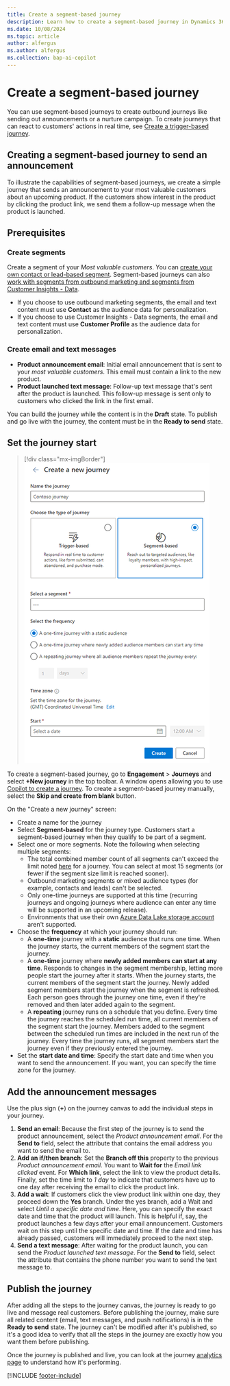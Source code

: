 ```yaml
---
title: Create a segment-based journey 
description: Learn how to create a segment-based journey in Dynamics 365 Customer Insights - Journeys.
ms.date: 10/08/2024
ms.topic: article
author: alfergus
ms.author: alfergus
ms.collection: bap-ai-copilot
---
```


# Create a segment-based journey

You can use segment-based journeys to create outbound journeys like sending out announcements or a nurture campaign. To create journeys that can react to customers' actions in real time, see [Create a trigger-based journey](real-time-marketing-trigger-based-journey.md).

## Creating a segment-based journey to send an announcement

To illustrate the capabilities of segment-based journeys, we create a simple journey that sends an announcement to your most valuable customers about an upcoming product. If the customers show interest in the product by clicking the product link, we send them a follow-up message when the product is launched.

## Prerequisites

### Create segments

Create a segment of your *Most valuable customers*. You can [create your own contact or lead-based segment](real-time-marketing-build-segments.md). Segment-based journeys can also [work with segments from outbound marketing and segments from Customer Insights - Data](real-time-marketing-segments.md).
- If you choose to use outbound marketing segments, the email and text content must use **Contact** as the audience data for personalization.
- If you choose to use Customer Insights - Data segments, the email and text content must use **Customer Profile** as the audience data for personalization.

### Create email and text messages

- **Product announcement email**: Initial email announcement that is sent to your *most valuable customers*. This email must contain a link to the new product.
- **Product launched text message**: Follow-up text message that's sent after the product is launched. This follow-up message is sent only to customers who clicked the link in the first email.

You can build the journey while the content is in the **Draft** state. To publish and go live with the journey, the content must be in the **Ready to send** state.

## Set the journey start

> [!div class="mx-imgBorder"]
>![Create a segment-based journey.](media/real-time-marketing-segment-journey.png "Create a segment-based journey")

To create a segment-based journey, go to **Engagement** > **Journeys** and select **+New journey** in the top toolbar. A window opens allowing you to use [Copilot to create a journey](real-time-marketing-use-copilot-create-journey.md). To create a segment-based journey manually, select the **Skip and create from blank** button.

On the "Create a new journey" screen:

- Create a name for the journey
- Select **Segment-based** for the journey type. Customers start a segment-based journey when they qualify to be part of a segment.
- Select one or more segments. Note the following when selecting multiple segments:
  - The total combined member count of all segments can't exceed the limit noted [here](real-time-marketing-known-issues.md#segments) for a journey. You can select at most 15 segments (or fewer if the segment size limit is reached sooner).
  - Outbound marketing segments or mixed audience types (for example, contacts and leads) can't be selected. 
  - Only one-time journeys are supported at this time (recurring journeys and ongoing journeys where audience can enter any time will be supported in an upcoming release).
  - Environments that use their own [Azure Data Lake storage account](../data/own-data-lake-storage.md#connect-customer-insights---data-with-your-storage-account) aren't supported.
- Choose the **frequency** at which your journey should run:
  - A **one-time** journey with a **static** audience that runs one time. When the journey starts, the current members of the segment start the journey.
  - A **one-time** journey where **newly added members can start at any time**. Responds to changes in the segment membership, letting more people start the journey after it starts. When the journey starts, the current members of the segment start the journey. Newly added segment members start the journey when the segment is refreshed. Each person goes through the journey one time, even if they're removed and then later added again to the segment.
  - A **repeating** journey runs on a schedule that you define. Every time the journey reaches the scheduled run time, all current members of the segment start the journey. Members added to the segment between the scheduled run times are included in the next run of the journey. Every time the journey runs, all segment members start the journey even if they previously entered the journey.
- Set the **start date and time**: Specify the start date and time when you want to send the announcement. If you want, you can specify the time zone for the journey.

## Add the announcement messages

Use the plus sign (**+**) on the journey canvas to add the individual steps in your journey.

1. **Send an email**: Because the first step of the journey is to send the product announcement, select the *Product announcement email*. For the **Send to** field, select the attribute that contains the email address you want to send the email to.
1. **Add an if/then branch**: Set the **Branch off this** property to the previous *Product announcement email*. You want to **Wait for** the *Email link clicked* event. For **Which link**, select the link to view the product details. Finally, set the time limit to *1 day* to indicate that customers have up to one day after receiving the email to click the product link.
1. **Add a wait**: If customers click the view product link within one day, they proceed down the **Yes** branch. Under the yes branch, add a Wait and select *Until a specific date and time*. Here, you can specify the exact date and time that the product will launch. This is helpful if, say, the product launches a few days after your email announcement. Customers wait on this step until the specific date and time. If the date and time has already passed, customers will immediately proceed to the next step.  
1. **Send a text message**: After waiting for the product launch, you can send the *Product launched text message*. For the **Send to** field, select the attribute that contains the phone number you want to send the text message to.

## Publish the journey

After adding all the steps to the journey canvas, the journey is ready to go live and message real customers. Before publishing the journey, make sure all related content (email, text messages, and push notifications) is in the **Ready to send** state. The journey can't be modified after it's published, so it's a good idea to verify that all the steps in the journey are exactly how you want them before publishing.

Once the journey is published and live, you can look at the journey [analytics page](real-time-marketing-analytics.md) to understand how it's performing.

[!INCLUDE [footer-include](./includes/footer-banner.md)]
